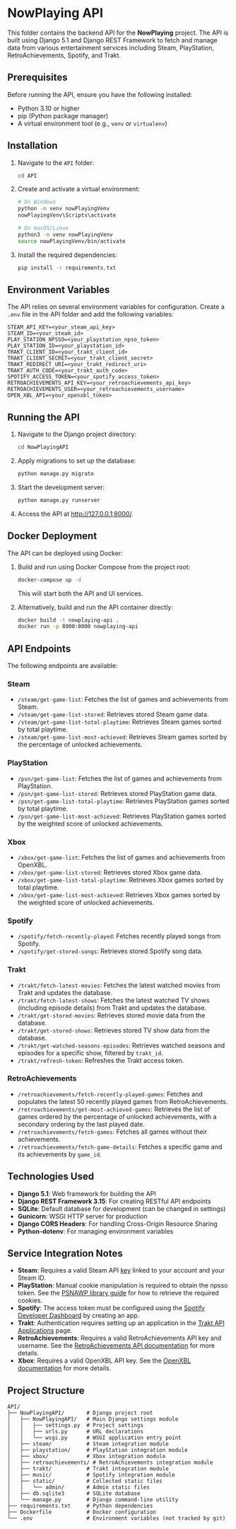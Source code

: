 # NowPlaying API

This folder contains the backend API for the **NowPlaying** project. The API is built using Django 5.1 and Django REST Framework to fetch and manage data from various entertainment services including Steam, PlayStation, RetroAchievements, Spotify, and Trakt.

## Prerequisites

Before running the API, ensure you have the following installed:

- Python 3.10 or higher
- pip (Python package manager)
- A virtual environment tool (e.g., `venv` or `virtualenv`)

## Installation

1. Navigate to the `API` folder:

   ```bash
   cd API
   ```

2. Create and activate a virtual environment:

   ```bash
   # On Windows
   python -m venv nowPlayingVenv
   nowPlayingVenv\Scripts\activate
   
   # On macOS/Linux
   python3 -m venv nowPlayingVenv
   source nowPlayingVenv/bin/activate
   ```

3. Install the required dependencies:

   ```bash
   pip install -r requirements.txt
   ```

## Environment Variables

The API relies on several environment variables for configuration. Create a `.env` file in the API folder and add the following variables:

```env
STEAM_API_KEY=<your_steam_api_key>
STEAM_ID=<your_steam_id>
PLAY_STATION_NPSSO=<your_playstation_npso_token>
PLAY_STATION_ID=<your_playstation_id>
TRAKT_CLIENT_ID=<your_trakt_client_id>
TRAKT_CLIENT_SECRET=<your_trakt_client_secret>
TRAKT_REDIRECT_URI=<your_trakt_redirect_uri>
TRAKT_AUTH_CODE=<your_trakt_auth_code>
SPOTIFY_ACCESS_TOKEN=<your_spotify_access_token>
RETROACHIEVEMENTS_API_KEY=<your_retroachievements_api_key>
RETROACHIEVEMENTS_USER=<your_retroachievements_username>
OPEN_XBL_API=<your_openxbl_token>
```

## Running the API

1. Navigate to the Django project directory:

   ```bash
   cd NowPlayingAPI
   ```

2. Apply migrations to set up the database:

   ```bash
   python manage.py migrate
   ```

3. Start the development server:

   ```bash
   python manage.py runserver
   ```

4. Access the API at <http://127.0.0.1:8000/>.

## Docker Deployment

The API can be deployed using Docker:

1. Build and run using Docker Compose from the project root:

   ```bash
   docker-compose up -d
   ```

   This will start both the API and UI services.

2. Alternatively, build and run the API container directly:

   ```bash
   docker build -t nowplaying-api .
   docker run -p 8000:8000 nowplaying-api
   ```

## API Endpoints

The following endpoints are available:

### Steam

- `/steam/get-game-list`: Fetches the list of games and achievements from Steam.
- `/steam/get-game-list-stored`: Retrieves stored Steam game data.
- `/steam/get-game-list-total-playtime`: Retrieves Steam games sorted by total playtime.
- `/steam/get-game-list-most-achieved`: Retrieves Steam games sorted by the percentage of unlocked achievements.

### PlayStation

- `/psn/get-game-list`: Fetches the list of games and achievements from PlayStation.
- `/psn/get-game-list-stored`: Retrieves stored PlayStation game data.
- `/psn/get-game-list-total-playtime`: Retrieves PlayStation games sorted by total playtime.
- `/psn/get-game-list-most-achieved`: Retrieves PlayStation games sorted by the weighted score of unlocked achievements.

### Xbox

- `/xbox/get-game-list`: Fetches the list of games and achievements from OpenXBL.
- `/xbox/get-game-list-stored`: Retrieves stored Xbox game data.
- `/xbox/get-game-list-total-playtime`: Retrieves Xbox games sorted by total playtime.
- `/xbox/get-game-list-most-achieved`: Retrieves Xbox games sorted by the weighted score of unlocked achievements.

### Spotify

- `/spotify/fetch-recently-played`: Fetches recently played songs from Spotify.
- `/spotify/get-stored-songs`: Retrieves stored Spotify song data.

### Trakt

- `/trakt/fetch-latest-movies`: Fetches the latest watched movies from Trakt and updates the database.
- `/trakt/fetch-latest-shows`: Fetches the latest watched TV shows (including episode details) from Trakt and updates the database.
- `/trakt/get-stored-movies`: Retrieves stored movie data from the database.
- `/trakt/get-stored-shows`: Retrieves stored TV show data from the database.
- `/trakt/get-watched-seasons-episodes`: Retrieves watched seasons and episodes for a specific show, filtered by `trakt_id`.
- `/trakt/refresh-token`: Refreshes the Trakt access token.

### RetroAchievements

- `/retroachievements/fetch-recently-played-games`: Fetches and populates the latest 50 recently played games from RetroAchievements.
- `/retroachievements/get-most-achieved-games`: Retrieves the list of games ordered by the percentage of unlocked achievements, with a secondary ordering by the last played date.
- `/retroachievements/fetch-games`: Fetches all games without their achievements.
- `/retroachievements/fetch-game-details`: Fetches a specific game and its achievements by `game_id`.

## Technologies Used

- **Django 5.1**: Web framework for building the API
- **Django REST Framework 3.15**: For creating RESTful API endpoints
- **SQLite**: Default database for development (can be changed in settings)
- **Gunicorn**: WSGI HTTP server for production
- **Django CORS Headers**: For handling Cross-Origin Resource Sharing
- **Python-dotenv**: For managing environment variables

## Service Integration Notes

- **Steam**: Requires a valid Steam API [key](https://steamcommunity.com/dev/apikey) linked to your account and your Steam ID.
- **PlayStation**: Manual cookie manipulation is required to obtain the npsso token. See the [PSNAWP library guide](https://github.com/isFakeAccount/psnawp) for how to retrieve the required cookies.
- **Spotify**: The access token must be configured using the [Spotify Developer Dashboard](https://developer.spotify.com/dashboard) by creating an app.
- **Trakt**: Authentication requires setting up an application in the [Trakt API Applications](https://trakt.tv/oauth/applications) page.
- **RetroAchievements**: Requires a valid RetroAchievements API key and username. See the [RetroAchievements API documentation](https://retroachievements.org) for more details.
- **Xbox**: Requires a valid OpenXBL API key. See the [OpenXBL documentation](https://xbl.io/docs) for more details.

## Project Structure

```plaintext
API/
├── NowPlayingAPI/       # Django project root
│   ├── NowPlayingAPI/   # Main Django settings module
│   │   ├── settings.py  # Project settings
│   │   ├── urls.py      # URL declarations
│   │   └── wsgi.py      # WSGI application entry point
│   ├── steam/           # Steam integration module
│   ├── playstation/     # PlayStation integration module
│   ├── xbox/            # Xbox integration module
│   ├── retroachievements/ # RetroAchievements integration module
│   ├── trakt/           # Trakt integration module
│   ├── music/           # Spotify integration module
│   ├── static/          # Collected static files
│   │   └── admin/       # Admin static files
│   ├── db.sqlite3       # SQLite database
│   └── manage.py        # Django command-line utility
├── requirements.txt     # Python dependencies
├── Dockerfile           # Docker configuration
└── .env                 # Environment variables (not tracked by git)
```
